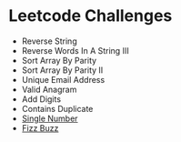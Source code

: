 # Leetcode Challenges

* Reverse String
* Reverse Words In A String III
* Sort Array By Parity	
* Sort Array By Parity II	
* Unique Email Address
* Valid Anagram
* Add Digits
* Contains Duplicate
* [Single Number](//https://leetcode.com/problems/single-number/description/)
* [Fizz Buzz](https://leetcode.com/problems/fizz-buzz/)



